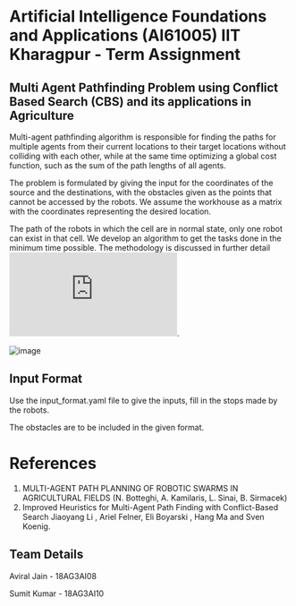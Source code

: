 # Artificial Intelligence Foundations and Applications (AI61005) IIT Kharagpur - Term Assignment

## Multi Agent Pathfinding Problem using Conflict Based Search (CBS) and its applications in Agriculture

Multi-agent pathfinding algorithm is responsible for finding the paths for multiple agents from their current locations to their target locations without colliding with each other, while at the same time optimizing a global cost function, such as the sum of the path lengths of all agents. 


The problem is formulated by giving the input for the coordinates of the source and the destinations, with the obstacles given as the points that cannot be accessed by the robots. We assume the workhouse as a matrix with the coordinates representing the desired location.

The path of the robots in which the cell are in normal state, only one robot can exist in that cell. We develop an algorithm to get the tasks done in the minimum time possible. The methodology is discussed in further detail ![here](https://github.com/jainaviral898/mapp-cbs-aifa/blob/main/AIFA%20Term%20Assignment.pdf).

![image](https://user-images.githubusercontent.com/50842568/140016269-78703773-f00a-44aa-b2d2-ec59d632679a.png)


## Input Format

Use the input_format.yaml file to give the inputs, fill in the stops made by the robots.

The obstacles are to be included in the given format. 

# References

1. MULTI-AGENT PATH PLANNING OF ROBOTIC SWARMS IN AGRICULTURAL FIELDS (N. Botteghi, A. Kamilaris,  L. Sinai, B. Sirmacek)
2. Improved Heuristics for Multi-Agent Path Finding with Conflict-Based Search Jiaoyang Li , Ariel Felner, Eli Boyarski , Hang Ma and Sven Koenig.


## Team Details

Aviral Jain - 18AG3AI08

Sumit Kumar - 18AG3AI10
